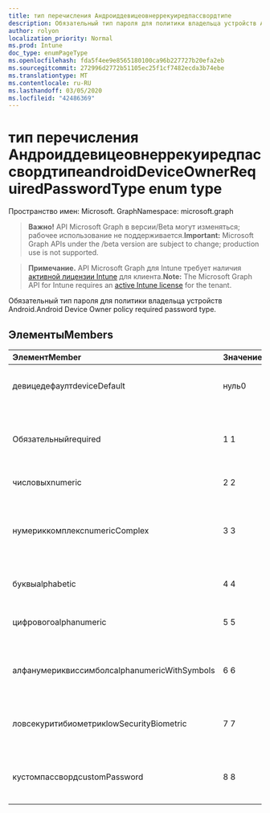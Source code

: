 ```yaml
---
title: тип перечисления Андроиддевицеовнеррекуиредпассвордтипе
description: Обязательный тип пароля для политики владельца устройств Android.
author: rolyon
localization_priority: Normal
ms.prod: Intune
doc_type: enumPageType
ms.openlocfilehash: fda5f4ee9e8565180100ca96b227727b20efa2eb
ms.sourcegitcommit: 272996d2772b51105ec25f1cf7482ecda3b74ebe
ms.translationtype: MT
ms.contentlocale: ru-RU
ms.lasthandoff: 03/05/2020
ms.locfileid: "42486369"
---
```

# <a name="androiddeviceownerrequiredpasswordtype-enum-type"></a><span data-ttu-id="da620-103">тип перечисления Андроиддевицеовнеррекуиредпассвордтипе</span><span class="sxs-lookup"><span data-stu-id="da620-103">androidDeviceOwnerRequiredPasswordType enum type</span></span>

<span data-ttu-id="da620-104">Пространство имен: Microsoft. Graph</span><span class="sxs-lookup"><span data-stu-id="da620-104">Namespace: microsoft.graph</span></span>

> <span data-ttu-id="da620-105">**Важно!** API Microsoft Graph в версии/Beta могут изменяться; рабочее использование не поддерживается.</span><span class="sxs-lookup"><span data-stu-id="da620-105">**Important:** Microsoft Graph APIs under the /beta version are subject to change; production use is not supported.</span></span>

> <span data-ttu-id="da620-106">**Примечание.** API Microsoft Graph для Intune требует наличия [активной лицензии Intune](https://go.microsoft.com/fwlink/?linkid=839381) для клиента.</span><span class="sxs-lookup"><span data-stu-id="da620-106">**Note:** The Microsoft Graph API for Intune requires an [active Intune license](https://go.microsoft.com/fwlink/?linkid=839381) for the tenant.</span></span>

<span data-ttu-id="da620-107">Обязательный тип пароля для политики владельца устройств Android.</span><span class="sxs-lookup"><span data-stu-id="da620-107">Android Device Owner policy required password type.</span></span>

## <a name="members"></a><span data-ttu-id="da620-108">Элементы</span><span class="sxs-lookup"><span data-stu-id="da620-108">Members</span></span>
|<span data-ttu-id="da620-109">Элемент</span><span class="sxs-lookup"><span data-stu-id="da620-109">Member</span></span>|<span data-ttu-id="da620-110">Значение</span><span class="sxs-lookup"><span data-stu-id="da620-110">Value</span></span>|<span data-ttu-id="da620-111">Описание</span><span class="sxs-lookup"><span data-stu-id="da620-111">Description</span></span>|
|:---|:---|:---|
|<span data-ttu-id="da620-112">девицедефаулт</span><span class="sxs-lookup"><span data-stu-id="da620-112">deviceDefault</span></span>|<span data-ttu-id="da620-113">нуль</span><span class="sxs-lookup"><span data-stu-id="da620-113">0</span></span>|<span data-ttu-id="da620-114">Значение по умолчанию для устройства, без намерения.</span><span class="sxs-lookup"><span data-stu-id="da620-114">Device default value, no intent.</span></span>|
|<span data-ttu-id="da620-115">Обязательный</span><span class="sxs-lookup"><span data-stu-id="da620-115">required</span></span>|<span data-ttu-id="da620-116">1 </span><span class="sxs-lookup"><span data-stu-id="da620-116">1</span></span>|<span data-ttu-id="da620-117">Должен быть задан пароль, но не существует ограничений на тип.</span><span class="sxs-lookup"><span data-stu-id="da620-117">There must be a password set, but there are no restrictions on type.</span></span>|
|<span data-ttu-id="da620-118">числовых</span><span class="sxs-lookup"><span data-stu-id="da620-118">numeric</span></span>|<span data-ttu-id="da620-119">2 </span><span class="sxs-lookup"><span data-stu-id="da620-119">2</span></span>|<span data-ttu-id="da620-120">По крайней мере число цифр.</span><span class="sxs-lookup"><span data-stu-id="da620-120">At least numeric.</span></span>|
|<span data-ttu-id="da620-121">нумериккомплекс</span><span class="sxs-lookup"><span data-stu-id="da620-121">numericComplex</span></span>|<span data-ttu-id="da620-122">3 </span><span class="sxs-lookup"><span data-stu-id="da620-122">3</span></span>|<span data-ttu-id="da620-123">По крайней мере цифры без повторяющихся или упорядоченных последовательностей.</span><span class="sxs-lookup"><span data-stu-id="da620-123">At least numeric with no repeating or ordered sequences.</span></span>|
|<span data-ttu-id="da620-124">буквы</span><span class="sxs-lookup"><span data-stu-id="da620-124">alphabetic</span></span>|<span data-ttu-id="da620-125">4 </span><span class="sxs-lookup"><span data-stu-id="da620-125">4</span></span>|<span data-ttu-id="da620-126">По крайней мере буквенно — пароль.</span><span class="sxs-lookup"><span data-stu-id="da620-126">At least alphabetic password.</span></span>|
|<span data-ttu-id="da620-127">цифрового</span><span class="sxs-lookup"><span data-stu-id="da620-127">alphanumeric</span></span>|<span data-ttu-id="da620-128">5 </span><span class="sxs-lookup"><span data-stu-id="da620-128">5</span></span>|<span data-ttu-id="da620-129">По крайней мере буквенно-цифровые пароли</span><span class="sxs-lookup"><span data-stu-id="da620-129">At least alphanumeric password</span></span>|
|<span data-ttu-id="da620-130">алфанумериквиссимболс</span><span class="sxs-lookup"><span data-stu-id="da620-130">alphanumericWithSymbols</span></span>|<span data-ttu-id="da620-131">6 </span><span class="sxs-lookup"><span data-stu-id="da620-131">6</span></span>|<span data-ttu-id="da620-132">По крайней мере буквенно-цифровые символы.</span><span class="sxs-lookup"><span data-stu-id="da620-132">At least alphanumeric with symbols.</span></span>|
|<span data-ttu-id="da620-133">ловсекуритибиометрик</span><span class="sxs-lookup"><span data-stu-id="da620-133">lowSecurityBiometric</span></span>|<span data-ttu-id="da620-134">7 </span><span class="sxs-lookup"><span data-stu-id="da620-134">7</span></span>|<span data-ttu-id="da620-135">Необходим пароль на основе биометрического уровня безопасности.</span><span class="sxs-lookup"><span data-stu-id="da620-135">Low security biometrics based password required.</span></span>|
|<span data-ttu-id="da620-136">кустомпассворд</span><span class="sxs-lookup"><span data-stu-id="da620-136">customPassword</span></span>|<span data-ttu-id="da620-137">8 </span><span class="sxs-lookup"><span data-stu-id="da620-137">8</span></span>|<span data-ttu-id="da620-138">Настраиваемый пароль, заданный администратором.</span><span class="sxs-lookup"><span data-stu-id="da620-138">Custom password set by the admin.</span></span>|



